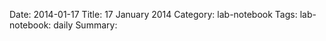 Date: 2014-01-17
Title: 17 January 2014
Category: lab-notebook
Tags: lab-notebook: daily
Summary: 




